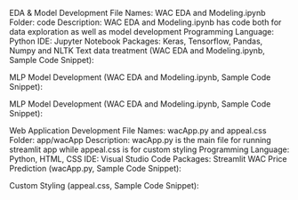 EDA & Model Development
File Names: WAC EDA and Modeling.ipynb
Folder: code
Description: WAC EDA and Modeling.ipynb has code both for data exploration as well as model development
Programming Language: Python
IDE: Jupyter Notebook
Packages: Keras, Tensorflow, Pandas, Numpy and NLTK
Text data treatment (WAC EDA and Modeling.ipynb, Sample Code Snippet):
 
MLP Model Development (WAC EDA and Modeling.ipynb, Sample Code Snippet):
 

MLP Model Development (WAC EDA and Modeling.ipynb, Sample Code Snippet):
	 

Web Application Development
File Names: wacApp.py and appeal.css
Folder: app/wacApp
Description: wacApp.py is the main file for running streamlit app while appeal.css is for custom styling
Programming Language: Python, HTML, CSS
IDE: Visual Studio Code
Packages: Streamlit
WAC Price Prediction (wacApp.py, Sample Code Snippet):
 
Custom Styling (appeal.css, Sample Code Snippet):
 
